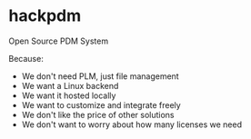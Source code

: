 hackpdm
=======

Open Source PDM System

Because:
 - We don't need PLM, just file management
 - We want a Linux backend
 - We want it hosted locally
 - We want to customize and integrate freely
 - We don't like the price of other solutions
 - We don't want to worry about how many licenses we need
